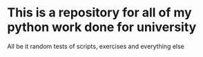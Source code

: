 # This is a repository for all of my python work done for university

All be it random tests of scripts, exercises and everything else